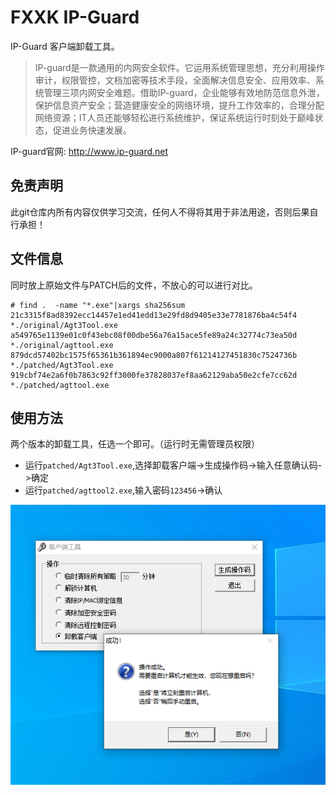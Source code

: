 # FXXK IP-Guard
IP-Guard 客户端卸载工具。

> IP-guard是一款通用的内网安全软件。它运用系统管理思想，充分利用操作审计，权限管控，文档加密等技术手段，全面解决信息安全、应用效率、系统管理三项内网安全难题。借助IP-guard，企业能够有效地防范信息外泄，保护信息资产安全；营造健康安全的网络环境，提升工作效率的，合理分配网络资源；IT人员还能够轻松进行系统维护，保证系统运行时刻处于巅峰状态，促进业务快速发展。

IP-guard官网: http://www.ip-guard.net

## 免责声明

此git仓库内所有内容仅供学习交流，任何人不得将其用于非法用途，否则后果自行承担！

## 文件信息

同时放上原始文件与PATCH后的文件，不放心的可以进行对比。

```plain
# find .  -name "*.exe"|xargs sha256sum
21c3315f8ad8392ecc14457e1ed41edd13e29fd8d9405e33e7781876ba4c54f4 *./original/Agt3Tool.exe
a549765e1139e01c0f43ebc08f00dbe56a76a15ace5fe89a24c32774c73ea50d *./original/agttool.exe
879dcd57402bc1575f65361b361894ec9000a807f61214127451830c7524736b *./patched/Agt3Tool.exe
919cbf74e2a6f0b7863c92ff3000fe37828037ef8aa62129aba50e2cfe7cc62d *./patched/agttool.exe
```

## 使用方法

两个版本的卸载工具，任选一个即可。（运行时无需管理员权限）

* 运行`patched/Agt3Tool.exe`,选择卸载客户端->生成操作码->输入任意确认码->确定
* 运行`patched/agttool2.exe`,输入密码`123456`->确认


![image](./pic/screenshot.png)
